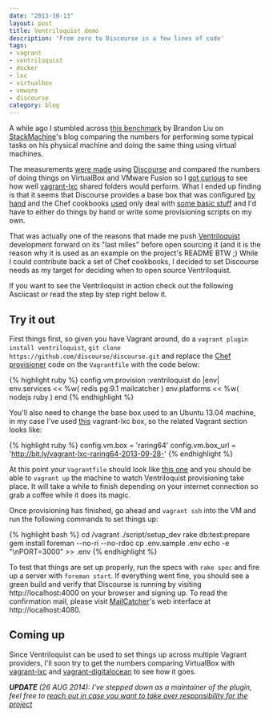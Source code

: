 ```yaml
---
date: "2013-10-13"
layout: post
title: Ventriloquist demo
description: 'From zero to Discourse in a few lines of code'
tags:
- vagrant
- ventriloquist
- docker
- lxc
- virtualbox
- vmware
- discourse
category: blog
---
```


A while ago I stumbled across [this benchmark](https://www.stackmachine.com/blog/web-development-on-a-vm-is-it-slower)
by Brandon Liu on [StackMachine](https://www.stackmachine.com)'s blog comparing
the numbers for performing some typical tasks on his physical machine and doing
the same thing using virtual machines.

The measurements [were made](https://www.stackmachine.com/blog/web-development-on-a-vm-is-it-slower#test_setup)
using [Discourse](https://github.com/discourse/discourse) and compared the numbers
of doing things on VirtualBox and VMware Fusion so I [got curious](https://twitter.com/fgrehm/status/359445585738211330)
to see how well [vagrant-lxc](https://github.com/fgrehm/vagrant-lxc) shared folders
would perform. What I ended up finding is that it seems that Discourse provides a
base box that was configured [by hand](https://github.com/discourse/discourse/blob/master/docs/DEVELOPER-ADVANCED.md#building-your-own-vagrant-vm)
and the Chef cookbooks [used](https://github.com/discourse/discourse/blob/aca567b4d7b9a7a654e12a5de35bee7d9c36e881/Vagrantfile#L37-L48)
only deal with [some basic stuff](https://github.com/discourse/discourse/blob/aca567b4d7b9a7a654e12a5de35bee7d9c36e881/chef/cookbooks/discourse/recipes/default.rb)
and I'd have to either do things by hand or write some provisioning scripts on
my own.

That was actually one of the reasons that made me push [Ventriloquist](https://github.com/fgrehm/ventriloquist)
development forward on its "last miles" before open sourcing it (and it is the
reason why it is used as an example on the project's README BTW ;) While I could
contribute back a set of Chef cookbooks, I decided to set Discourse needs as my
target for deciding when to open source Ventriloquist.

If you want to see the Ventriloquist in action check out the following Asciicast
or read the step by step right below it.

<div class="asciicast-container">
  <script type="text/javascript" src="http://asciinema.org/a/5900.js" id="asciicast-5900" async="true" data-speed="2"></script>
</div>


## Try it out

First things first, so given you have Vagrant around, do a `vagrant plugin install ventriloquist`,
`git clone https://github.com/discourse/discourse.git` and replace the [Chef provisioner]()
code on the `Vagrantfile` with the code below:

{% highlight ruby %}
config.vm.provision :ventriloquist do |env|
  env.services  << %w( redis pg:9.1 mailcatcher )
  env.platforms << %w( nodejs ruby )
end
{% endhighlight %}

You'll also need to change the base box used to an Ubuntu 13.04 machine, in my
case I've used [this](http://bit.ly/vagrant-lxc-raring64-2013-09-28-) vagrant-lxc
box, so the related Vagrant section looks like:

{% highlight ruby %}
config.vm.box = 'raring64'
config.vm.box_url = 'http://bit.ly/vagrant-lxc-raring64-2013-09-28-'
{% endhighlight %}

At this point your `Vagrantfile` should look like [this one](https://gist.github.com/fgrehm/db49cf1207d062f6f8ce)
and you should be able to `vagrant up` the machine to watch Ventriloquist provisioning
take place. It will take a while to finish depending on your internet connection
so grab a coffee while it does its magic.

Once provisioning has finished, go ahead and `vagrant ssh` into the VM and run the
following commands to set things up:

{% highlight bash %}
cd /vagrant
./script/setup_dev
rake db:test:prepare
gem install foreman --no-ri --no-rdoc
cp .env.sample .env
echo -e "\nPORT=3000" >> .env
{% endhighlight %}

To test that things are set up properly, run the specs with `rake spec`
and fire up a server with `foreman start`. If everything went fine, you
should see a green build and verify that Discourse is running by visiting http://localhost:4000
on your browser and signing up. To read the confirmation mail, please visit [MailCatcher]()'s
web interface at http://localhost:4080.

## Coming up

Since Ventriloquist can be used to set things up across multiple Vagrant providers,
I'll soon try to get the numbers comparing VirtualBox with [vagrant-lxc](https://github.com/fgrehm/vagrant-lxc)
and [vagrant-digitalocean](https://github.com/smdahlen/vagrant-digitalocean) to
see how it goes.

_**UPDATE** (26 AUG 2014): I've stepped down as a maintainer of the plugin, feel
free to [reach out in case you want to take over responsibility for the project](https://github.com/fgrehm/ventriloquist/issues/63)_
